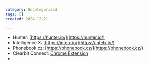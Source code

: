 ```yaml
---
category: Uncategorized
tags: []
created: 2024-12-21

---
```

- Hunter: [https://hunter.io/](https://hunter.io/)
- Intelligence X: [https://intelx.io/](https://intelx.io/)
- Phonebook.cz: [https://phonebook.cz/](https://phonebook.cz/)
- Clearbit Connect: [Chrome Extension](https://chrome.google.com/webstore/detail/clearbit-connect-free-ver/pmnhcgfcafcnkbengdcanjablaabjplo)
-